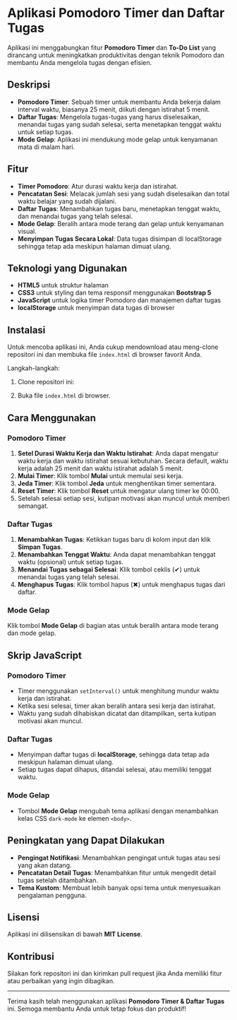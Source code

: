# Aplikasi Pomodoro Timer dan Daftar Tugas

Aplikasi ini menggabungkan fitur **Pomodoro Timer** dan **To-Do List** yang dirancang untuk meningkatkan produktivitas dengan teknik Pomodoro dan membantu Anda mengelola tugas dengan efisien. 

## Deskripsi
- **Pomodoro Timer**: Sebuah timer untuk membantu Anda bekerja dalam interval waktu, biasanya 25 menit, diikuti dengan istirahat 5 menit.
- **Daftar Tugas**: Mengelola tugas-tugas yang harus diselesaikan, menandai tugas yang sudah selesai, serta menetapkan tenggat waktu untuk setiap tugas.
- **Mode Gelap**: Aplikasi ini mendukung mode gelap untuk kenyamanan mata di malam hari.

## Fitur
- **Timer Pomodoro**: Atur durasi waktu kerja dan istirahat.
- **Pencatatan Sesi**: Melacak jumlah sesi yang sudah diselesaikan dan total waktu belajar yang sudah dijalani.
- **Daftar Tugas**: Menambahkan tugas baru, menetapkan tenggat waktu, dan menandai tugas yang telah selesai.
- **Mode Gelap**: Beralih antara mode terang dan gelap untuk kenyamanan visual.
- **Menyimpan Tugas Secara Lokal**: Data tugas disimpan di localStorage sehingga tetap ada meskipun halaman dimuat ulang.

## Teknologi yang Digunakan
- **HTML5** untuk struktur halaman
- **CSS3** untuk styling dan tema responsif menggunakan **Bootstrap 5**
- **JavaScript** untuk logika timer Pomodoro dan manajemen daftar tugas
- **localStorage** untuk menyimpan data tugas di browser

## Instalasi

Untuk mencoba aplikasi ini, Anda cukup mendownload atau meng-clone repositori ini dan membuka file `index.html` di browser favorit Anda.

Langkah-langkah:
1. Clone repositori ini:

2. Buka file `index.html` di browser.

## Cara Menggunakan

### Pomodoro Timer
1. **Setel Durasi Waktu Kerja dan Waktu Istirahat**: Anda dapat mengatur waktu kerja dan waktu istirahat sesuai kebutuhan. Secara default, waktu kerja adalah 25 menit dan waktu istirahat adalah 5 menit.
2. **Mulai Timer**: Klik tombol **Mulai** untuk memulai sesi kerja.
3. **Jeda Timer**: Klik tombol **Jeda** untuk menghentikan timer sementara.
4. **Reset Timer**: Klik tombol **Reset** untuk mengatur ulang timer ke 00:00.
5. Setelah selesai setiap sesi, kutipan motivasi akan muncul untuk memberi semangat.

### Daftar Tugas
1. **Menambahkan Tugas**: Ketikkan tugas baru di kolom input dan klik **Simpan Tugas**.
2. **Menambahkan Tenggat Waktu**: Anda dapat menambahkan tenggat waktu (opsional) untuk setiap tugas.
3. **Menandai Tugas sebagai Selesai**: Klik tombol ceklis (✔) untuk menandai tugas yang telah selesai.
4. **Menghapus Tugas**: Klik tombol hapus (✖) untuk menghapus tugas dari daftar.

### Mode Gelap
Klik tombol **Mode Gelap** di bagian atas untuk beralih antara mode terang dan mode gelap.


## Skrip JavaScript

### Pomodoro Timer
- Timer menggunakan `setInterval()` untuk menghitung mundur waktu kerja dan istirahat.
- Ketika sesi selesai, timer akan beralih antara sesi kerja dan istirahat.
- Waktu yang sudah dihabiskan dicatat dan ditampilkan, serta kutipan motivasi akan muncul.

### Daftar Tugas
- Menyimpan daftar tugas di **localStorage**, sehingga data tetap ada meskipun halaman dimuat ulang.
- Setiap tugas dapat dihapus, ditandai selesai, atau memiliki tenggat waktu.

### Mode Gelap
- Tombol **Mode Gelap** mengubah tema aplikasi dengan menambahkan kelas CSS `dark-mode` ke elemen `<body>`.

## Peningkatan yang Dapat Dilakukan
- **Pengingat Notifikasi**: Menambahkan pengingat untuk tugas atau sesi yang akan datang.
- **Pencatatan Detail Tugas**: Menambahkan fitur untuk mengedit detail tugas setelah ditambahkan.
- **Tema Kustom**: Membuat lebih banyak opsi tema untuk menyesuaikan pengalaman pengguna.

## Lisensi
Aplikasi ini dilisensikan di bawah **MIT License**.

## Kontribusi
Silakan fork repositori ini dan kirimkan pull request jika Anda memiliki fitur atau perbaikan yang ingin dibagikan.

---

Terima kasih telah menggunakan aplikasi **Pomodoro Timer & Daftar Tugas** ini. Semoga membantu Anda untuk tetap fokus dan produktif!

